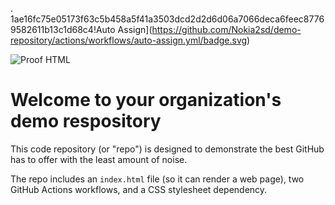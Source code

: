 . 1ae16fc75e05173f63c5b458a5f41a3503dcd2d2d6d06a7066deca6feec87769582611b13c1d68c4!Auto Assign](https://github.com/Nokia2sd/demo-repository/actions/workflows/auto-assign.yml/badge.svg)

![Proof HTML](https://github.com/Nokia2sd/demo-repository/actions/workflows/proof-html.yml/badge.svg)

# Welcome to your organization's demo respository
This code repository (or "repo") is designed to demonstrate the best GitHub has to offer with the least amount of noise.

The repo includes an `index.html` file (so it can render a web page), two GitHub Actions workflows, and a CSS stylesheet dependency.
